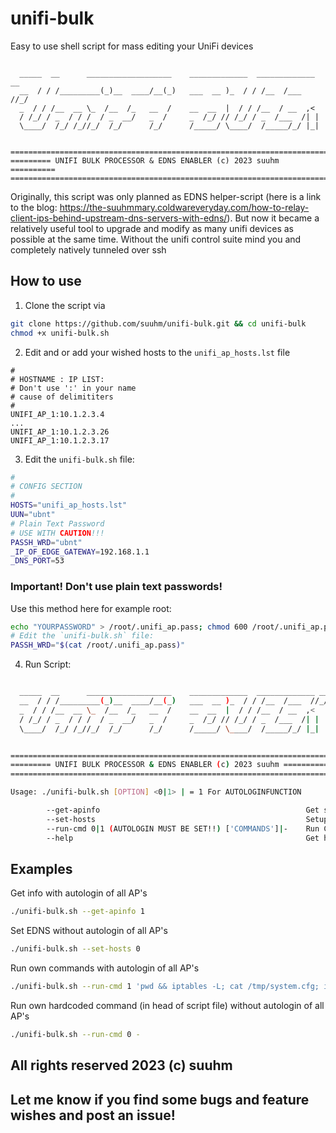 # unifi-bulk
Easy to use shell script for mass editing your UniFi devices

```

  _____  __      ___________________    _____________  _____________ __
  __  / / /_________(_)__  ____/__(_)   ___  __ )_  / / /__  /___  //_/
  _  / / /__  __ \_  /__  /_   __  /    __  __  |  / / /__  / __  ,<
  / /_/ / _  / / /  / _  __/   _  /     _  /_/ // /_/ / _  /___  /| |
  \____/  /_/ /_//_/  /_/      /_/      /_____/ \____/  /_____/_/ |_|


=======================================================================
========= UNIFI BULK PROCESSOR & EDNS ENABLER (c) 2023 suuhm ==========
=======================================================================

```

Originally, this script was only planned as EDNS helper-script (here is a link to the blog: https://the-suuhmmary.coldwareveryday.com/how-to-relay-client-ips-behind-upstream-dns-servers-with-edns/). 
But now it became a relatively useful tool to upgrade and modify as many unifi devices as possible at the same time.
Without the unifi control suite mind you and completely natively tunneled over ssh

## How to use

1. Clone the script via
```bash
git clone https://github.com/suuhm/unifi-bulk.git && cd unifi-bulk
chmod +x unifi-bulk.sh
```

2. Edit and or add your wished hosts to the `unifi_ap_hosts.lst` file
```lst
#
# HOSTNAME : IP LIST:
# Don't use ':' in your name 
# cause of delimititers
#
UNIFI_AP_1:10.1.2.3.4
...
UNIFI_AP_1:10.1.2.3.26
UNIFI_AP_1:10.1.2.3.17
```

3. Edit the `unifi-bulk.sh` file:
```bash
#
# CONFIG SECTION
#
HOSTS="unifi_ap_hosts.lst"
UUN="ubnt"
# Plain Text Password
# USE WITH CAUTION!!!
PASSH_WRD="ubnt"
_IP_OF_EDGE_GATEWAY=192.168.1.1
_DNS_PORT=53
```

### Important! Don't use plain text passwords!
Use this method here for example root:

```bash
echo "YOURPASSWORD" > /root/.unifi_ap.pass; chmod 600 /root/.unifi_ap.pass
# Edit the `unifi-bulk.sh` file:
PASSH_WRD="$(cat /root/.unifi_ap.pass)"
```

4. Run Script:
```bash

  _____  __      ___________________    _____________  _____________ __
  __  / / /_________(_)__  ____/__(_)   ___  __ )_  / / /__  /___  //_/
  _  / / /__  __ \_  /__  /_   __  /    __  __  |  / / /__  / __  ,<
  / /_/ / _  / / /  / _  __/   _  /     _  /_/ // /_/ / _  /___  /| |
  \____/  /_/ /_//_/  /_/      /_/      /_____/ \____/  /_____/_/ |_|


=======================================================================
========= UNIFI BULK PROCESSOR & EDNS ENABLER (c) 2023 suuhm ==========
=======================================================================

Usage: ./unifi-bulk.sh [OPTION] <0|1> | = 1 For AUTOLOGINFUNCTION

        --get-apinfo                                              Get some info of APs
        --set-hosts                                               Setup APs for edns
        --run-cmd 0|1 (AUTOLOGIN MUST BE SET!!) ['COMMANDS']|-    Run Custom cmmands on AP
        --help                                                    Get help/ this view
```

## Examples

Get info with autologin of all AP's

```bash
./unifi-bulk.sh --get-apinfo 1
```

Set EDNS without autologin of all AP's

```bash
./unifi-bulk.sh --set-hosts 0
```

Run own commands with autologin of all AP's

```bash
./unifi-bulk.sh --run-cmd 1 'pwd && iptables -L; cat /tmp/system.cfg; info; echo "Using a String with echo"; sleep 1'
```

Run own hardcoded command (in head of script file) without autologin of all AP's

```bash
./unifi-bulk.sh --run-cmd 0 -
```


## All rights reserved 2023 (c) suuhm

## Let me know if you find some bugs and feature wishes and post an issue!
